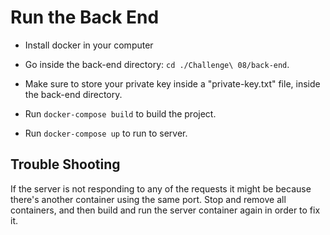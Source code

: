 # Run the Back End

* Install docker in your computer

* Go inside the back-end directory: ```cd ./Challenge\ 08/back-end```.

* Make sure to store your private key inside a "private-key.txt" file, inside the back-end directory.

* Run ```docker-compose build``` to build the project.

* Run ```docker-compose up``` to run to server.

## Trouble Shooting

If the server is not responding to any of the requests it might be because there's another container using the same port. Stop and remove all containers, and then build and run the server container again in order to fix it.